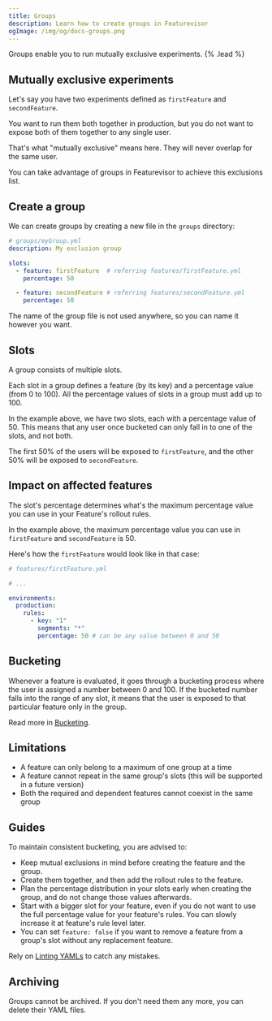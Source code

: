 ```yaml
---
title: Groups
description: Learn how to create groups in Featurevisor
ogImage: /img/og/docs-groups.png
---
```


Groups enable you to run mutually exclusive experiments. {% .lead %}

## Mutually exclusive experiments

Let's say you have two experiments defined as `firstFeature` and `secondFeature`.

You want to run them both together in production, but you do not want to expose both of them together to any single user.

That's what "mutually exclusive" means here. They will never overlap for the same user.

You can take advantage of groups in Featurevisor to achieve this exclusions list.

## Create a group

We can create groups by creating a new file in the `groups` directory:

```yml
# groups/myGroup.yml
description: My exclusion group

slots:
  - feature: firstFeature  # referring features/firstFeature.yml
    percentage: 50

  - feature: secondFeature # referring features/secondFeature.yml
    percentage: 50
```

The name of the group file is not used anywhere, so you can name it however you want.

## Slots

A group consists of multiple slots.

Each slot in a group defines a feature (by its key) and a percentage value (from 0 to 100). All the percentage values of slots in a group must add up to 100.

In the example above, we have two slots, each with a percentage value of 50. This means that any user once bucketed can only fall in to one of the slots, and not both.

The first 50% of the users will be exposed to `firstFeature`, and the other 50% will be exposed to `secondFeature`.

## Impact on affected features

The slot's percentage determines what's the maximum percentage value you can use in your Feature's rollout rules.

In the example above, the maximum percentage value you can use in `firstFeature` and `secondFeature` is 50.

Here's how the `firstFeature` would look like in that case:

```yml
# features/firstFeature.yml

# ...

environments:
  production:
    rules:
      - key: "1"
        segments: "*"
        percentage: 50 # can be any value between 0 and 50
```

## Bucketing

Whenever a feature is evaluated, it goes through a bucketing process where the user is assigned a number between 0 and 100. If the bucketed number falls into the range of any slot, it means that the user is exposed to that particular feature only in the group.

Read more in [Bucketing](/docs/bucketing).

## Limitations

- A feature can only belong to a maximum of one group at a time
- A feature cannot repeat in the same group's slots (this will be supported in a future version)
- Both the required and dependent features cannot coexist in the same group

## Guides

To maintain consistent bucketing, you are advised to:

- Keep mutual exclusions in mind before creating the feature and the group.
- Create them together, and then add the rollout rules to the feature.
- Plan the percentage distribution in your slots early when creating the group, and do not change those values afterwards.
- Start with a bigger slot for your feature, even if you do not want to use the full percentage value for your feature's rules. You can slowly increase it at feature's rule level later.
- You can set `feature: false` if you want to remove a feature from a group's slot without any replacement feature.

Rely on [Linting YAMLs](/docs/linting-yamls) to catch any mistakes.

## Archiving

Groups cannot be archived. If you don't need them any more, you can delete their YAML files.
